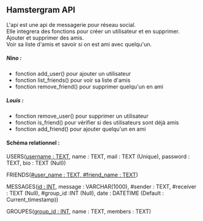## Hamstergram API

L'api est une api de messagerie pour réseau social. <br>
Elle integrera des fonctions pour créer un utilisateur et en supprimer. <br>
Ajouter et supprimer des amis. <br>
Voir sa liste d'amis et savoir si on est ami avec quelqu'un.


##### Nino : 
- fonction add_user() pour ajouter un utilisateur
- fonction list_friends() pour voir sa liste d'amis
- fonction remove_friend() pour supprimer quelqu'un en ami

##### Louis :
- fonction remove_user() pour supprimer un utilisateur
- fonction is_friend() pour vérifier si des utilisateurs sont déjà amis
- fonction add_friend() pour ajouter quelqu'un en ami


#### Schéma relationnel :
USERS(<u>username : TEXT</u>, name : TEXT, mail : TEXT (Unique), password : TEXT, bio : TEXT (Null))

FRIENDS(<u>#user_name : TEXT, #friend_name : TEXT</u>)

MESSAGES(<u>id : INT</u>, message : VARCHAR(1000), #sender : TEXT, #receiver : TEXT (Null), #group_id :INT (Null), date : DATETIME (Default : Current_timestamp))

GROUPES(<u>group_id : INT</u>, name : TEXT, members : TEXT)
